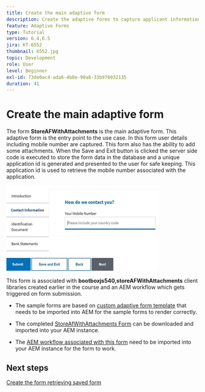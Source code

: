 ```yaml
---
title: Create the main adaptive form
description: Create the adaptive forms to capture applicant information and adaptive form to retrieve the saved adaptive form
feature: Adaptive Forms
type: Tutorial
version: 6.4,6.5
jira: KT-6552
thumbnail: 6552.jpg
topic: Development
role: User
level: Beginner
exl-id: 73de0ac4-ada6-4b8e-90a8-33b976032135
duration: 41
---
```

# Create the main adaptive form

The form **StoreAFWithAttachments** is the main adaptive form. This adaptive form is the entry point to the use case. In this form user details including mobile number are captured. This form also has the ability to add some attachments. When the Save and Exit button is clicked the server side code is executed to store the form data in the database and a unique application id is generated and presented to the user for safe keeping. This application id is used to retrieve the mobile number associated with the application.

![main application form](assets/6552.JPG)

This form is associated with **bootboxjs540,storeAFWithAttachments** client libraries created earlier in the course and an AEM workflow which gets triggered on form submission.


* The sample forms are based on [custom adaptive form template](assets/custom-template-with-page-component.zip) that needs to be imported into AEM for the sample forms to render correctly.

* The completed [StoreAfWithAttachments Form](assets/store-af-with-attachments-form.zip) can be downloaded and imported into your AEM instance.

* The [AEM workflow associated with this form](assets/workflow-model-store-af-with-attachments.zip) need to be imported into your AEM instance for the form to work.


## Next steps

[Create the form retrieving saved form](./retrieve-saved-form.md)